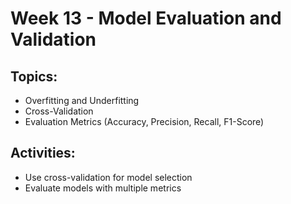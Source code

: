 # Week 13 - Model Evaluation and Validation
## Topics:
- Overfitting and Underfitting
- Cross-Validation
- Evaluation Metrics (Accuracy, Precision, Recall, F1-Score)

## Activities:
- Use cross-validation for model selection
- Evaluate models with multiple metrics